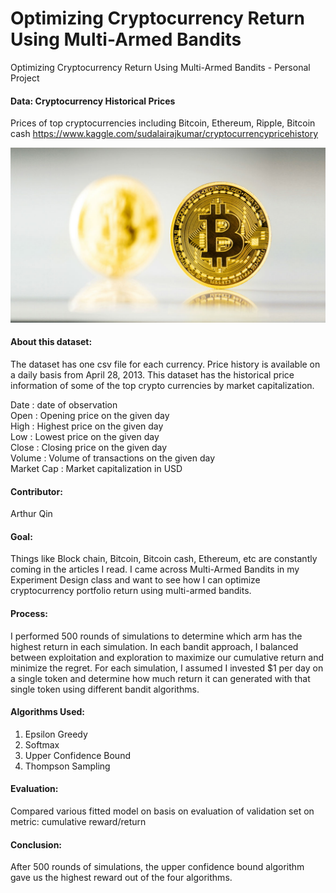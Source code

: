 # Optimizing Cryptocurrency Return Using Multi-Armed Bandits
Optimizing Cryptocurrency Return Using Multi-Armed Bandits - Personal Project 

#### Data: Cryptocurrency Historical Prices

Prices of top cryptocurrencies including Bitcoin, Ethereum, Ripple, Bitcoin cash
https://www.kaggle.com/sudalairajkumar/cryptocurrencypricehistory

![alt text](Bitcoin.jpg)

#### About this dataset:  

The dataset has one csv file for each currency. Price history is available on a daily basis from April 28, 2013. This dataset has the historical price information of some of the top crypto currencies by market capitalization. 

Date : date of observation <br>
Open : Opening price on the given day <br>
High : Highest price on the given day <br>
Low : Lowest price on the given day <br>
Close : Closing price on the given day <br>
Volume : Volume of transactions on the given day <br>
Market Cap : Market capitalization in USD

#### Contributor:

Arthur Qin <br>

#### Goal:

Things like Block chain, Bitcoin, Bitcoin cash, Ethereum, etc are constantly coming in the articles I read. I came across Multi-Armed Bandits in my Experiment Design class and want to see how I can optimize cryptocurrency portfolio return using multi-armed bandits. <br>

#### Process:

I performed 500 rounds of simulations to determine which arm has the highest return in each simulation. In each bandit approach, I balanced between exploitation and exploration to maximize our cumulative return and minimize the regret. For each simulation, I assumed I invested $1 per day on a single token and determine how much return it can generated with that single token using different bandit algorithms. 

#### Algorithms Used:

1. Epsilon Greedy
2. Softmax
3. Upper Confidence Bound
4. Thompson Sampling

#### Evaluation:

Compared various fitted model on basis on evaluation of validation set on metric: cumulative reward/return

#### Conclusion:

After 500 rounds of simulations, the upper confidence bound algorithm gave us the highest reward out of the four algorithms.
